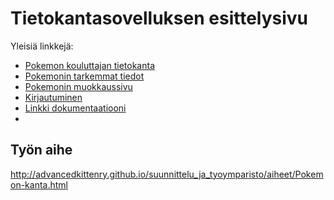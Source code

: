 # Tietokantasovelluksen esittelysivu

Yleisiä linkkejä:

* [Pokemon kouluttajan tietokanta](http://terosoik.users.cs.helsinki.fi/tsoha/pokemons)
* [Pokemonin tarkemmat tiedot](http://terosoik.users.cs.helsinki.fi/tsoha/pokemons/1)
* [Pokemonin muokkaussivu](http://terosoik.users.cs.helsinki.fi/tsoha/pokemons/2)
* [Kirjautuminen](http://terosoik.users.cs.helsinki.fi/tsoha/login)
* [Linkki dokumentaatiooni](doc/dokumentaatio.pdf)
* 

## Työn aihe

http://advancedkittenry.github.io/suunnittelu_ja_tyoymparisto/aiheet/Pokemon-kanta.html
